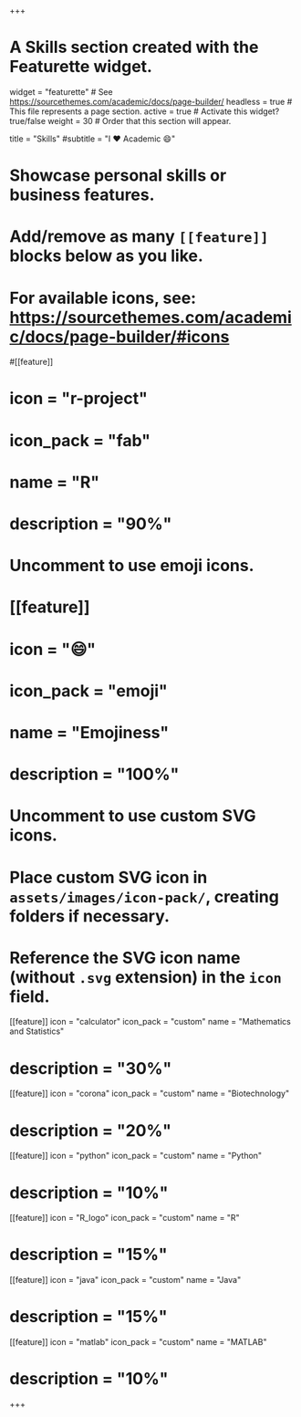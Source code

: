 +++
# A Skills section created with the Featurette widget.
widget = "featurette"  # See https://sourcethemes.com/academic/docs/page-builder/
headless = true  # This file represents a page section.
active = true  # Activate this widget? true/false
weight = 30  # Order that this section will appear.

title = "Skills"
#subtitle = "I :heart: Academic :smile:"

# Showcase personal skills or business features.
# 
# Add/remove as many `[[feature]]` blocks below as you like.
# 
# For available icons, see: https://sourcethemes.com/academic/docs/page-builder/#icons

#[[feature]]
#  icon = "r-project"
#  icon_pack = "fab"
#  name = "R"
#  description = "90%"


# Uncomment to use emoji icons.
# [[feature]]
# icon = ":smile:"
# icon_pack = "emoji"
# name = "Emojiness"
# description = "100%"  

# Uncomment to use custom SVG icons.
# Place custom SVG icon in `assets/images/icon-pack/`, creating folders if necessary.
# Reference the SVG icon name (without `.svg` extension) in the `icon` field.
[[feature]]
  icon = "calculator"
  icon_pack = "custom"
  name = "Mathematics and Statistics"
  # description = "30%"

[[feature]]
  icon = "corona"
  icon_pack = "custom"
  name = "Biotechnology"
  # description = "20%"

[[feature]]
  icon = "python"
  icon_pack = "custom"
  name = "Python"
  # description = "10%"
  
[[feature]]
  icon = "R_logo"
  icon_pack = "custom"
  name = "R"
  # description = "15%"

[[feature]]
  icon = "java"
  icon_pack = "custom"
  name = "Java"
  # description = "15%"
  
[[feature]]
  icon = "matlab"
  icon_pack = "custom"
  name = "MATLAB"
  # description = "10%"


+++

